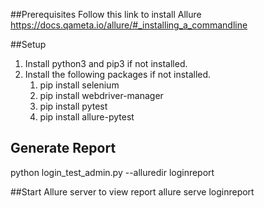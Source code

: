 ##Prerequisites
Follow this link to install Allure
https://docs.qameta.io/allure/#_installing_a_commandline

##Setup
1) Install python3 and pip3 if not installed.
2) Install the following packages if not installed.
    1. pip install selenium
    2. pip install webdriver-manager
    3. pip install pytest
    4. pip install allure-pytest

## Generate Report 
python login_test_admin.py --alluredir loginreport

##Start Allure server to view report
allure serve loginreport

